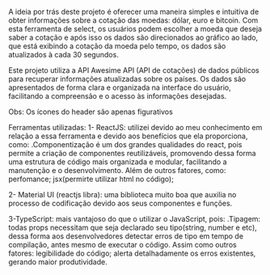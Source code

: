 A ideia por trás deste projeto é oferecer uma maneira simples e intuitiva de obter informações sobre a cotação das moedas: dólar, euro e bitcoin. Com esta ferramenta de select, os usuários podem escolher a moeda que deseja saber a cotação e após isso os dados são direcionados ao gráfico ao lado, que está exibindo a cotação da moeda pelo tempo, os dados são atualizados à cada 30 segundos.

Este projeto utiliza a API Awesime API (API de cotações) de dados públicos para recuperar informações atualizadas sobre os países. Os dados são apresentados de forma clara e organizada na interface do usuário, facilitando a compreensão e o acesso às informações desejadas.

Obs: Os ícones do header são apenas figurativos

Ferramentas utilizadas:
1-  ReactJS: utilizei devido ao meu conhecimento em relação a essa ferramenta e devido aos benefícios que ela proporciona, como:
.Componentização é um dos grandes qualidades do react, pois permite a criação de componentes reutilizáveis, promovendo dessa forma uma estrutura de código mais organizada e modular, facilitando a manutenção e o desenvolvimento.
Além de outros fatores, como: perfomance; jsx(permirte utilizar html no código);

2- Material UI (reactjs libra): uma biblioteca muito boa que auxilia no processo de codificação devido aos seus componentes e funções.

3-TypeScript: mais vantajoso do que o utilizar o JavaScript, pois:
.Tipagem: todas props necessitam que seja declarado seu tipo(string, number e etc), dessa forma aos desenvolvedores detectar erros de tipo em tempo de compilação, antes mesmo de executar o código.
Assim como outros fatores: legibilidade do código; alerta detalhadamente os erros existentes, gerando maior produtividade.

